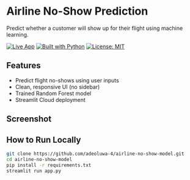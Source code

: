#  Airline No-Show Prediction

Predict whether a customer will show up for their flight using machine learning.

[![Live App](https://img.shields.io/badge/Live%20App-Streamlit-success?logo=streamlit)](https://YOUR-APP-LINK.streamlit.app)
[![Built with Python](https://img.shields.io/badge/Built%20with-Python-blue?logo=python)](https://www.python.org/)
[![License: MIT](https://img.shields.io/badge/License-MIT-yellow.svg)](https://opensource.org/licenses/MIT)

## Features

- Predict flight no-shows using user inputs
- Clean, responsive UI (no sidebar)
- Trained Random Forest model
- Streamlit Cloud deployment

 ## Screenshot



##  How to Run Locally

```bash
git clone https://github.com/adeoluwa-4/airline-no-show-model.git
cd airline-no-show-model
pip install -r requirements.txt
streamlit run app.py
